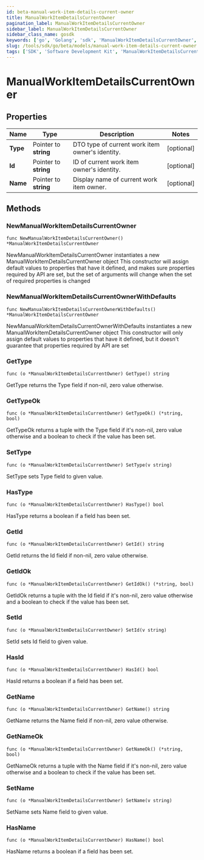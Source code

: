 ```yaml
---
id: beta-manual-work-item-details-current-owner
title: ManualWorkItemDetailsCurrentOwner
pagination_label: ManualWorkItemDetailsCurrentOwner
sidebar_label: ManualWorkItemDetailsCurrentOwner
sidebar_class_name: gosdk
keywords: ['go', 'Golang', 'sdk', 'ManualWorkItemDetailsCurrentOwner', 'BetaManualWorkItemDetailsCurrentOwner'] 
slug: /tools/sdk/go/beta/models/manual-work-item-details-current-owner
tags: ['SDK', 'Software Development Kit', 'ManualWorkItemDetailsCurrentOwner', 'BetaManualWorkItemDetailsCurrentOwner']
---
```


# ManualWorkItemDetailsCurrentOwner

## Properties

Name | Type | Description | Notes
------------ | ------------- | ------------- | -------------
**Type** | Pointer to **string** | DTO type of current work item owner's identity. | [optional] 
**Id** | Pointer to **string** | ID of current work item owner's identity. | [optional] 
**Name** | Pointer to **string** | Display name of current work item owner. | [optional] 

## Methods

### NewManualWorkItemDetailsCurrentOwner

`func NewManualWorkItemDetailsCurrentOwner() *ManualWorkItemDetailsCurrentOwner`

NewManualWorkItemDetailsCurrentOwner instantiates a new ManualWorkItemDetailsCurrentOwner object
This constructor will assign default values to properties that have it defined,
and makes sure properties required by API are set, but the set of arguments
will change when the set of required properties is changed

### NewManualWorkItemDetailsCurrentOwnerWithDefaults

`func NewManualWorkItemDetailsCurrentOwnerWithDefaults() *ManualWorkItemDetailsCurrentOwner`

NewManualWorkItemDetailsCurrentOwnerWithDefaults instantiates a new ManualWorkItemDetailsCurrentOwner object
This constructor will only assign default values to properties that have it defined,
but it doesn't guarantee that properties required by API are set

### GetType

`func (o *ManualWorkItemDetailsCurrentOwner) GetType() string`

GetType returns the Type field if non-nil, zero value otherwise.

### GetTypeOk

`func (o *ManualWorkItemDetailsCurrentOwner) GetTypeOk() (*string, bool)`

GetTypeOk returns a tuple with the Type field if it's non-nil, zero value otherwise
and a boolean to check if the value has been set.

### SetType

`func (o *ManualWorkItemDetailsCurrentOwner) SetType(v string)`

SetType sets Type field to given value.

### HasType

`func (o *ManualWorkItemDetailsCurrentOwner) HasType() bool`

HasType returns a boolean if a field has been set.

### GetId

`func (o *ManualWorkItemDetailsCurrentOwner) GetId() string`

GetId returns the Id field if non-nil, zero value otherwise.

### GetIdOk

`func (o *ManualWorkItemDetailsCurrentOwner) GetIdOk() (*string, bool)`

GetIdOk returns a tuple with the Id field if it's non-nil, zero value otherwise
and a boolean to check if the value has been set.

### SetId

`func (o *ManualWorkItemDetailsCurrentOwner) SetId(v string)`

SetId sets Id field to given value.

### HasId

`func (o *ManualWorkItemDetailsCurrentOwner) HasId() bool`

HasId returns a boolean if a field has been set.

### GetName

`func (o *ManualWorkItemDetailsCurrentOwner) GetName() string`

GetName returns the Name field if non-nil, zero value otherwise.

### GetNameOk

`func (o *ManualWorkItemDetailsCurrentOwner) GetNameOk() (*string, bool)`

GetNameOk returns a tuple with the Name field if it's non-nil, zero value otherwise
and a boolean to check if the value has been set.

### SetName

`func (o *ManualWorkItemDetailsCurrentOwner) SetName(v string)`

SetName sets Name field to given value.

### HasName

`func (o *ManualWorkItemDetailsCurrentOwner) HasName() bool`

HasName returns a boolean if a field has been set.


